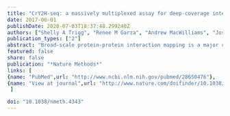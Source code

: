 ```yaml
---
title: "CrY2H-seq: a massively multiplexed assay for deep-coverage interactome mapping"
date: 2017-06-01
publishDate: 2020-07-03T18:37:48.299240Z
authors: ["Shelly A Trigg", "Renee M Garza", "Andrew MacWilliams", "Joseph R Nery", "Anna Bartlett", "Rosa Castanon", "Adeline Goubil", "Joseph Feeney", "Ronan O'Malley", "**Shao-shan C Huang**", "Zhuzhu Z Zhang", "Mary Galli", "Joseph R Ecker"]
publication_types: ["2"]
abstract: "Broad-scale protein-protein interaction mapping is a major challenge given the cost, time, and sensitivity constraints of existing technologies. Here, we present a massively multiplexed yeast two-hybrid method, CrY2H-seq, which uses a Cre recombinase interaction reporter to intracellularly fuse the coding sequences of two interacting proteins and next-generation DNA sequencing to identify these interactions en masse. We applied CrY2H-seq to investigate sparsely annotated Arabidopsis thaliana transcription factors interactions. By performing ten independent screens testing a total of 36 million binary interaction combinations, and uncovering a network of 8,577 interactions among 1,453 transcription factors, we demonstrate CrY2H-seq's improved screening capacity, efficiency, and sensitivity over those of existing technologies. The deep-coverage network resource we call AtTFIN-1 recapitulates one-third of previously reported interactions derived from diverse methods, expands the number of known plant transcription factor interactions by three-fold, and reveals previously unknown family-specific interaction module associations with plant reproductive development, root architecture, and circadian coordination."
featured: false
share: false
publication: "*Nature Methods*"
links: [ 
{name: "PubMed",url: "http://www.ncbi.nlm.nih.gov/pubmed/28650476"},
{name: "View at journal",url: "http://www.nature.com/doifinder/10.1038/nmeth.4343"}
 ] 

doi: "10.1038/nmeth.4343"
---
```


